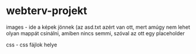 # webterv-projekt
images - ide a képek jönnek (az asd.txt azért van ott, mert amúgy nem lehet olyan mappát csinálni, amiben nincs semmi, szóval az ott egy placeholder

css - css fájlok helye
